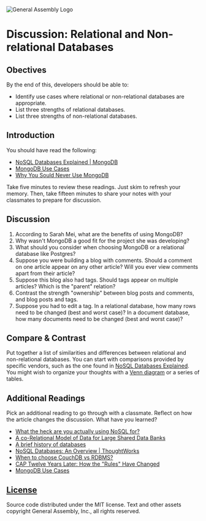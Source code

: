 ![General Assembly Logo](https://camo.githubusercontent.com/1a91b05b8f4d44b5bbfb83abac2b0996d8e26c92/687474703a2f2f692e696d6775722e636f6d2f6b6538555354712e706e67)

# Discussion: Relational and Non-relational Databases

## Obectives

By the end of this, developers should be able to:

-   Identify use cases where relational or non-relational databases are
    appropriate.
-   List three strengths of relational databases.
-   List three strengths of non-relational databases.

## Introduction

You should have read the following:

-   [NoSQL Databases Explained | MongoDB](https://www.mongodb.com/nosql-explained)
-   [MongoDB Use Cases](http://docs.mongodb.org/ecosystem/use-cases/)
-   [Why You Sould Never Use MongoDB](http://www.sarahmei.com/blog/2013/11/11/why-you-should-never-use-mongodb/)

Take five minutes to review these readings. Just skim to refresh your memory.
Then, take fifteen minutes to share your notes with your classmates to prepare
for discussion.

## Discussion

1.  According to Sarah Mei, what are the benefits of using MongoDB?
1.  Why wasn't MongoDB a good fit for the project she was developing?
1.  What should you consider when choosing MongoDB or a relational database like
    Postgres?
1.  Suppose you were building a blog with comments. Should a comment on one
    article appear on any other article? Will you ever view comments apart from
    their article?
1.  Suppose this blog also had tags. Should tags appear on multiple articles?
    Which is the "parent" relation?
1.  Contrast the strength "ownership" between blog posts and comments, and blog
    posts and tags.
1.  Suppose you had to edit a tag. In a relational database, how many rows need
    to be changed (best and worst case)? In a document database, how many
    documents need to be changed (best and worst case)?

## Compare & Contrast

Put together a list of similarities and differences between relational and
non-relational databases. You can start with comparisons provided by specific
vendors, such as the one found in [NoSQL Databases
Explained](https://www.mongodb.com/nosql-explained). You might wish to organize
your thoughts with a [Venn diagram](https://en.wikipedia.org/wiki/Venn_diagram)
or a series of tables.

## Additional Readings

Pick an additional reading to go through with a classmate. Reflect on how the
article changes the discussion. What have you learned?

-   [What the heck are you actually using NoSQL for?](http://highscalability.com/blog/2010/12/6/what-the-heck-are-you-actually-using-nosql-for.html)
-   [A co-Relational Model of Data for Large Shared Data Banks](http://queue.acm.org/detail.cfm?id=1961297&repost)
-   [A brief history of databases](http://avant.org/media/history-of-databases)
-   [NoSQL Databases: An Overview | ThoughtWorks](http://www.thoughtworks.com/insights/blog/nosql-databases-overview)
-   [When to choose CouchDB vs RDBMS?](http://stackoverflow.com/a/2731207/402618)
-   [CAP Twelve Years Later: How the "Rules" Have Changed](http://www.infoq.com/articles/cap-twelve-years-later-how-the-rules-have-changed)
-   [MongoDB Use Cases](http://docs.mongodb.org/ecosystem/use-cases/)

## [License](LICENSE)

Source code distributed under the MIT license. Text and other assets copyright
General Assembly, Inc., all rights reserved.
